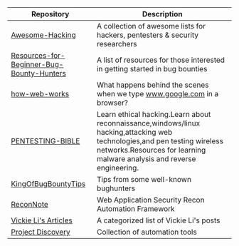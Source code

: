 



Repository | Description
---- | ----
[Awesome-Hacking](https://github.com/14thGhost/Awesome-Hacking) 			| A collection of awesome lists for hackers, pentesters & security researchers
[Resources-for-Beginner-Bug-Bounty-Hunters](https://github.com/14thGhost/Resources-for-Beginner-Bug-Bounty-Hunters)								| A list of resources for those interested in getting started in bug bounties 
[how-web-works](https://github.com/14thGhost/how-web-works)        |  What happens behind the scenes when we type www.google.com in a browser?
[PENTESTING-BIBLE](https://github.com/14thGhost/PENTESTING-BIBLE)|Learn ethical hacking.Learn about reconnaissance,windows/linux hacking,attacking web technologies,and pen testing wireless networks.Resources for learning malware analysis and reverse engineering. 
[KingOfBugBountyTips](https://github.com/14thGhost/KingOfBugBountyTips)| Tips from some well-known bughunters
[ReconNote](https://github.com/14thGhost/ReconNote) | Web Application Security Recon Automation Framework
[Vickie Li's Articles ](https://vickieli.medium.com/sitemap-xml-6ecc3b14b4f) | A categorized list of Vickie Li's posts
[Project Discovery](https://github.com/projectdiscovery) | Collection of automation tools
